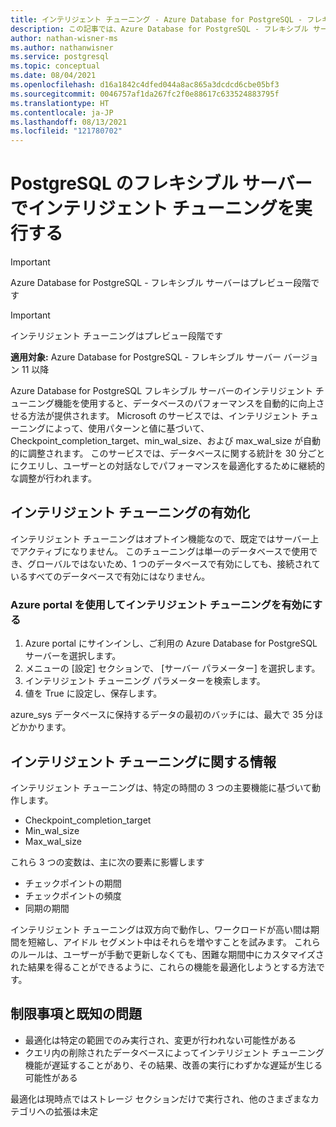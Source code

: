 ```yaml
---
title: インテリジェント チューニング - Azure Database for PostgreSQL - フレキシブル サーバー
description: この記事では、Azure Database for PostgreSQL - フレキシブル サーバーのインテリジェント チューニングの機能について説明します。
author: nathan-wisner-ms
ms.author: nathanwisner
ms.service: postgresql
ms.topic: conceptual
ms.date: 08/04/2021
ms.openlocfilehash: d16a1842c4dfed044a8ac865a3dcdcd6cbe05bf3
ms.sourcegitcommit: 0046757af1da267fc2f0e88617c633524883795f
ms.translationtype: HT
ms.contentlocale: ja-JP
ms.lasthandoff: 08/13/2021
ms.locfileid: "121780702"
---
```

# <a name="perform-intelligent-tuning-on-your-postgresql-flex-server"></a>PostgreSQL のフレキシブル サーバーでインテリジェント チューニングを実行する

> [!IMPORTANT]
> Azure Database for PostgreSQL - フレキシブル サーバーはプレビュー段階です

> [!IMPORTANT]
> インテリジェント チューニングはプレビュー段階です

**適用対象:** Azure Database for PostgreSQL - フレキシブル サーバー バージョン 11 以降

Azure Database for PostgreSQL フレキシブル サーバーのインテリジェント チューニング機能を使用すると、データベースのパフォーマンスを自動的に向上させる方法が提供されます。 Microsoft のサービスでは、インテリジェント チューニングによって、使用パターンと値に基づいて、Checkpoint_completion_target、min_wal_size、および max_wal_size が自動的に調整されます。 このサービスでは、データベースに関する統計を 30 分ごとにクエリし、ユーザーとの対話なしでパフォーマンスを最適化するために継続的な調整が行われます。

## <a name="enabling-intelligent-tuning"></a>インテリジェント チューニングの有効化

インテリジェント チューニングはオプトイン機能なので、既定ではサーバー上でアクティブになりません。 このチューニングは単一のデータベースで使用でき、グローバルではないため、1 つのデータベースで有効にしても、接続されているすべてのデータベースで有効にはなりません。

### <a name="enable-intelligent-tuning-using-the-azure-portal"></a>Azure portal を使用してインテリジェント チューニングを有効にする

1. Azure portal にサインインし、ご利用の Azure Database for PostgreSQL サーバーを選択します。
2. メニューの [設定] セクションで、 [サーバー パラメーター] を選択します。
3. インテリジェント チューニング パラメーターを検索します。
4. 値を True に設定し、保存します。

azure_sys データベースに保持するデータの最初のバッチには、最大で 35 分ほどかかります。

## <a name="information-about-intelligent-tuning"></a>インテリジェント チューニングに関する情報

インテリジェント チューニングは、特定の時間の 3 つの主要機能に基づいて動作します。

* Checkpoint_completion_target
* Min_wal_size
* Max_wal_size

これら 3 つの変数は、主に次の要素に影響します

* チェックポイントの期間
* チェックポイントの頻度
* 同期の期間

インテリジェント チューニングは双方向で動作し、ワークロードが高い間は期間を短縮し、アイドル セグメント中はそれらを増やすことを試みます。 これらのルールは、ユーザーが手動で更新しなくても、困難な期間中にカスタマイズされた結果を得ることができるように、これらの機能を最適化しようとする方法です。

## <a name="limitations-and-known-issues"></a>制限事項と既知の問題

* 最適化は特定の範囲でのみ実行され、変更が行われない可能性がある
* クエリ内の削除されたデータベースによってインテリジェント チューニング機能が遅延することがあり、その結果、改善の実行にわずかな遅延が生じる可能性がある
  
最適化は現時点ではストレージ セクションだけで実行され、他のさまざまなカテゴリへの拡張は未定
